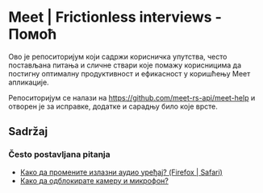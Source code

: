
# Meet | Frictionless interviews - Помоћ

Ово је репоситоријум који садржи корисничка упутства, често постављана питања и сличне ствари које помажу корисницима да постигну оптималну продуктивност и ефикасност у коришћењу Меет апликације.

Репоситоријум се налази на https://github.com/meet-rs-api/meet-help и отворен je за исправке, додатке и сарадњу било које врсте.

## Sadržaj

### Često postavljana pitanja

- [Како да промените излазни аудио уређај? (Firefox | Safari)](help-config-speaker.md)
- [Како да одблокирате камеру и микрофон?](help-unblock-devices.md)
